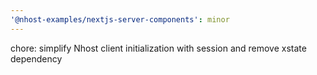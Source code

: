 ```yaml
---
'@nhost-examples/nextjs-server-components': minor
---
```


chore: simplify Nhost client initialization with session and remove xstate dependency
